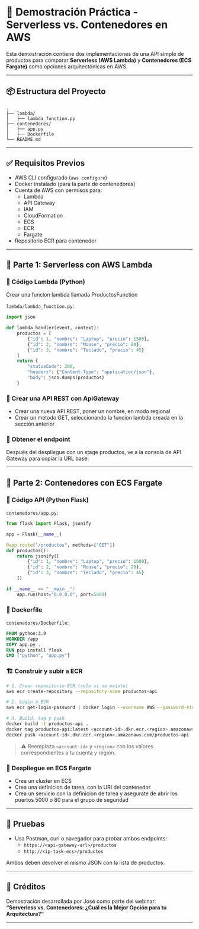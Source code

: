 
# 🧪 Demostración Práctica - Serverless vs. Contenedores en AWS

Esta demostración contiene dos implementaciones de una API simple de productos para comparar **Serverless (AWS Lambda)** y **Contenedores (ECS Fargate)** como opciones arquitectónicas en AWS.

---

## 📦 Estructura del Proyecto

```
.
├── lambda/
│   ├── lambda_function.py
├── contenedores/
│   ├── app.py
│   ├── Dockerfile
└── README.md
```

---

## ✅ Requisitos Previos

- AWS CLI configurado (`aws configure`)
- Docker instalado (para la parte de contenedores)
- Cuenta de AWS con permisos para:
  - Lambda
  - API Gateway
  - IAM
  - CloudFormation
  - ECS
  - ECR
  - Fargate
- Repositorio ECR para contenedor

---

## 🚀 Parte 1: Serverless con AWS Lambda

### 📁 Código Lambda (Python)

Crear una funcion lambda llamada ProductosFunction

`lambda/lambda_function.py`:
```python
import json

def lambda_handler(event, context):
    productos = [
        {"id": 1, "nombre": "Laptop", "precio": 1500},
        {"id": 2, "nombre": "Mouse", "precio": 20},
        {"id": 3, "nombre": "Teclado", "precio": 45}
    ]
    return {
        "statusCode": 200,
        "headers": {"Content-Type": "application/json"},
        "body": json.dumps(productos)
    }
```

### 📜 Crear una API REST con ApiGateway

- Crear una nueva API REST, poner un nombre, en modo regional
- Crear un metodo GET, seleccionando la funcion lambda creada en la sección anterior

### 🔗 Obtener el endpoint

Después del despliegue con un stage productos, ve a la consola de API Gateway para copiar la URL base.

---

## 🐳 Parte 2: Contenedores con ECS Fargate

### 📁 Código API (Python Flask)

`contenedores/app.py`:
```python
from flask import Flask, jsonify

app = Flask(__name__)

@app.route("/productos", methods=["GET"])
def productos():
    return jsonify([
        {"id": 1, "nombre": "Laptop", "precio": 1500},
        {"id": 2, "nombre": "Mouse", "precio": 20},
        {"id": 3, "nombre": "Teclado", "precio": 45}
    ])

if __name__ == "__main__":
    app.run(host="0.0.0.0", port=5000)
```

### 🐳 Dockerfile

`contenedores/Dockerfile`:
```dockerfile
FROM python:3.9
WORKDIR /app
COPY app.py .
RUN pip install flask
CMD ["python", "app.py"]
```

### 🏗️ Construir y subir a ECR

```bash
# 1. Crear repositorio ECR (solo si no existe)
aws ecr create-repository --repository-name productos-api

# 2. Login a ECR
aws ecr get-login-password | docker login --username AWS --password-stdin <account-id>.dkr.ecr.<region>.amazonaws.com

# 3. Build, tag y push
docker build -t productos-api .
docker tag productos-api:latest <account-id>.dkr.ecr.<region>.amazonaws.com/productos-api
docker push <account-id>.dkr.ecr.<region>.amazonaws.com/productos-api
```

> ⚠️ Reemplaza `<account-id>` y `<region>` con los valores correspondientes a tu cuenta y región.

### 🚀 Despliegue en ECS Fargate

- Crea un cluster en ECS
- Crea una definicion de tarea, con la URI del contenedor
- Crea un servicio con la definicion de tarea y asegurate de abrir los puertos 5000 o 80 para el grupo de seguridad

---

## 🧪 Pruebas

- Usa Postman, curl o navegador para probar ambos endpoints:
  - `https://<api-gateway-url>/productos`
  - `http://<ip-task-ecs>/productos`

Ambos deben devolver el mismo JSON con la lista de productos.

---

## 📝 Créditos

Demostración desarrollada por José como parte del webinar:  
**“Serverless vs. Contenedores: ¿Cuál es la Mejor Opción para tu Arquitectura?”**

---
